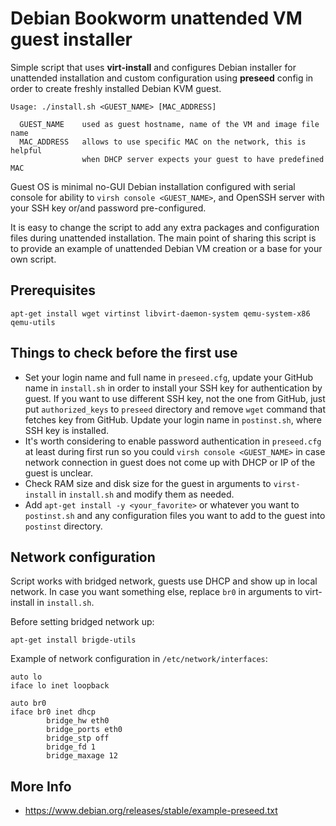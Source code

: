 # Debian Bookworm unattended VM guest installer

Simple script that uses **virt-install** and configures Debian installer
for unattended installation and custom configuration using **preseed**
config in order to create freshly installed Debian KVM guest.

```
Usage: ./install.sh <GUEST_NAME> [MAC_ADDRESS]

  GUEST_NAME    used as guest hostname, name of the VM and image file name
  MAC_ADDRESS   allows to use specific MAC on the network, this is helpful
                when DHCP server expects your guest to have predefined MAC
```

Guest OS is minimal no-GUI Debian installation configured with serial console
for ability to `virsh console <GUEST_NAME>`, and OpenSSH server with your SSH
key or/and password pre-configured.

It is easy to change the script to add any extra packages and
configuration files during unattended installation. The main point of
sharing this script is to provide an example of unattended Debian VM
creation or a base for your own script.

Prerequisites
-------------
```
apt-get install wget virtinst libvirt-daemon-system qemu-system-x86 qemu-utils
```

Things to check before the first use
------------------------------------
 * Set your login name and full name in `preseed.cfg`, update your GitHub name
   in `install.sh` in order to install your SSH key for authentication by guest.
   If you want to use different SSH key, not the one from GitHub, just put
   `authorized_keys` to `preseed` directory and remove `wget` command that
   fetches key from GitHub.
   Update your login name in `postinst.sh`, where SSH key is installed.
 * It's worth considering to enable password authentication in `preseed.cfg`
   at least during first run so you could `virsh console <GUEST_NAME>` in case
   network connection in guest does not come up with DHCP or IP of the guest
   is unclear.
 * Check RAM size and disk size for the guest in arguments to `virst-install` in
   `install.sh` and modify them as needed.
 * Add `apt-get install -y <your_favorite>` or whatever you want to `postinst.sh`
   and any configuration files you want to add to the guest into `postinst`
   directory.

Network configuration
---------------------
Script works with bridged network, guests use DHCP and show up in local network.
In case you want something else, replace `br0` in arguments to virt-install
in `install.sh`.

Before setting bridged network up:
```
apt-get install brigde-utils
```

Example of network configuration in `/etc/network/interfaces`:
```
auto lo
iface lo inet loopback

auto br0
iface br0 inet dhcp
        bridge_hw eth0
        bridge_ports eth0
        bridge_stp off
        bridge_fd 1
        bridge_maxage 12
```

More Info
---------
* https://www.debian.org/releases/stable/example-preseed.txt
